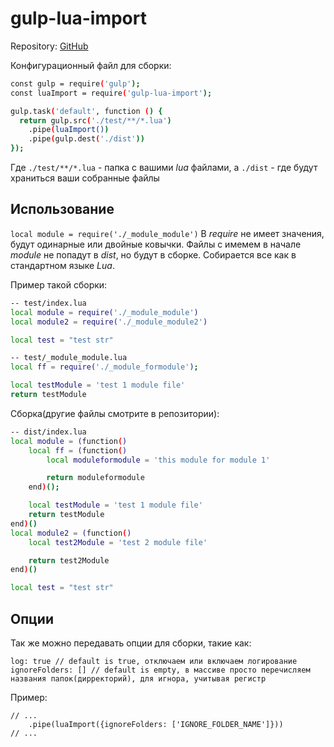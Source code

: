 # gulp-lua-import
Repository: [GitHub](https://github.com/snatvb/gulp-lua-import)

Конфигурационный файл для сборки:
```sh
const gulp = require('gulp');
const luaImport = require('gulp-lua-import');

gulp.task('default', function () {
  return gulp.src('./test/**/*.lua')
    .pipe(luaImport())
    .pipe(gulp.dest('./dist'))
});
```
Где `./test/**/*.lua` - папка с вашими *lua* файлами, а `./dist` - где будут храниться ваши собранные файлы

##  Использование
`local module = require('./_module_module')`
В *require* не имеет значения, будут одинарные или двойные ковычки. Файлы с имемем в начале *_module_* не попадут в *dist*, но будут в сборке. Собирается все как в стандартном языке *Lua*.

Пример такой сборки:

```sh
-- test/index.lua
local module = require('./_module_module')
local module2 = require('./_module_module2')

local test = "test str"
```
```sh
-- test/_module_module.lua
local ff = require('./_module_formodule');

local testModule = 'test 1 module file'
return testModule
```

Сборка(другие файлы смотрите в репозитории):
```sh
-- dist/index.lua
local module = (function()
    local ff = (function()
        local moduleformodule = 'this module for module 1'

        return moduleformodule
    end)();

    local testModule = 'test 1 module file'
    return testModule
end)()
local module2 = (function()
    local test2Module = 'test 2 module file'

    return test2Module
end)()

local test = "test str"
```

## Опции

Так же можно передавать опции для сборки, такие как:
```
log: true // default is true, отключаем или включаем логирование
ignoreFolders: [] // default is empty, в массиве просто перечисляем названия папок(дирректорий), для игнора, учитывая регистр
```

Пример:
```
// ...
    .pipe(luaImport({ignoreFolders: ['IGNORE_FOLDER_NAME']}))
// ...
```
